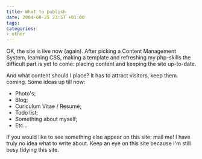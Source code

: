 ```yaml
---
title: What to publish
date: 2004-08-25 23:57 +01:00
tags:
categories:
- other
---
```

OK, the site is live now (again). After picking a Content Management System, learning CSS, making a template and refreshing my php-skills the difficult part is yet to come: placing content and keeping the site up-to-date.

And what content should I place? It has to attract visitors, keep them coming. Some ideas up till now:

* Photo's;
* Blog;
* Curiculum Vitae / Resumé;
* Todo list;
* Something about myself;
* Etc...

If you would like to see something else appear on this site: mail me! I have truly no idea what to write about.
Keep an eye on this site because I'm still busy tidying this site.